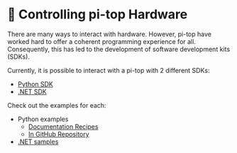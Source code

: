 # 🤖 Controlling pi-top Hardware

There are many ways to interact with hardware. However, pi-top have worked hard to offer a coherent programming experience for all.
Consequently, this has led to the development of software development kits (SDKs).

Currently, it is possible to interact with a pi-top with 2 different SDKs:

* [Python SDK](https://github.com/pi-top/pi-top-Python-SDK)
* [.NET SDK](https://github.com/pi-top/pi-top-4-.NET-SDK)

Check out the examples for each:

* Python examples
    * [Documentation Recipes](http://docs.pi-top.com/en/stable/recipes_api.html)
    * [In GitHub Repository](https://github.com/pi-top/pi-top-4-.NET)
* [.NET samples](https://github.com/pi-top/pi-top-4-.NET)
